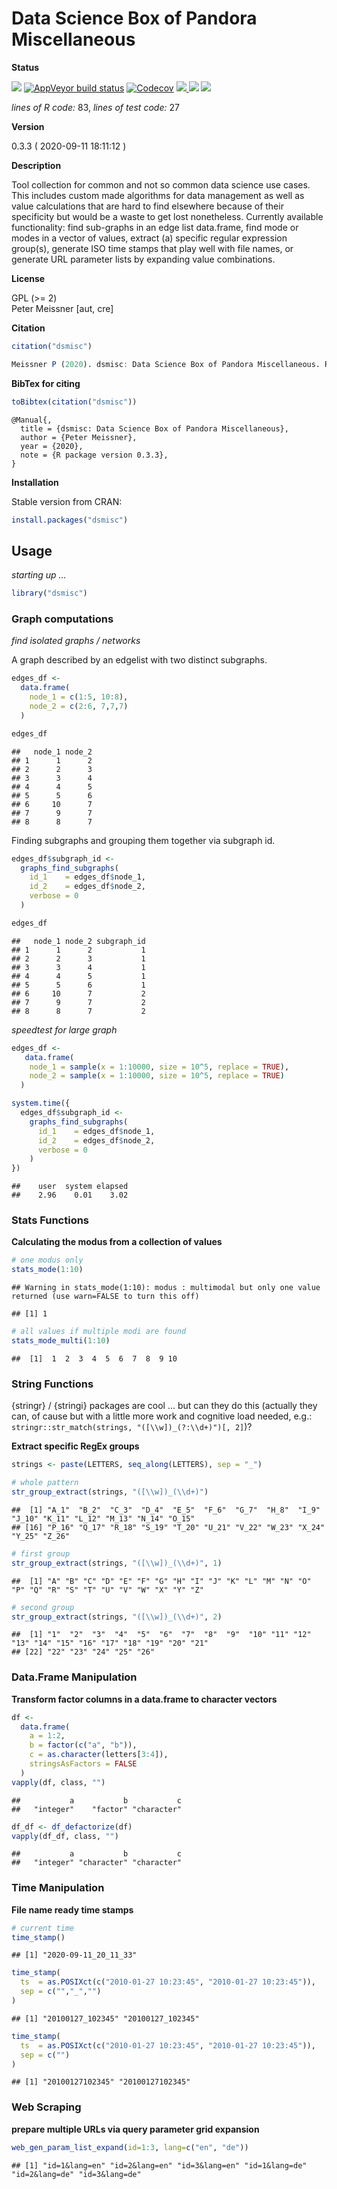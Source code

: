 
<!-- README.md is generated from README.Rmd. Please edit that file -->

<!-- -->

<!-- FILL OUT OPTIONS !!! -->

<!-- -->

<!-- -->

<!-- -->

# Data Science Box of Pandora Miscellaneous

**Status**

<a href="https://travis-ci.org/petermeissner/dsmisc"><img src="https://api.travis-ci.org/petermeissner/dsmisc.svg?branch=master"><a/>
[![AppVeyor build
status](https://ci.appveyor.com/api/projects/status/github/petermeissner/dsmisc?branch=master&svg=true)](https://ci.appveyor.com/project/petermeissner/dsmisc)
<a href="https://codecov.io/gh/petermeissner/dsmisc"><img src="https://codecov.io/gh/petermeissner/dsmisc/branch/master/graph/badge.svg" alt="Codecov" /></a>
<a href="https://cran.r-project.org/package=dsmisc">
<img src="http://www.r-pkg.org/badges/version/dsmisc"> </a>
<img src="http://cranlogs.r-pkg.org/badges/grand-total/dsmisc">
<img src="http://cranlogs.r-pkg.org/badges/dsmisc">

*lines of R code:* 83, *lines of test code:* 27

**Version**

0.3.3 ( 2020-09-11 18:11:12 )

**Description**

Tool collection for common and not so common data science use cases.
This includes custom made algorithms for data management as well as
value calculations that are hard to find elsewhere because of their
specificity but would be a waste to get lost nonetheless. Currently
available functionality: find sub-graphs in an edge list data.frame,
find mode or modes in a vector of values, extract (a) specific regular
expression group(s), generate ISO time stamps that play well with file
names, or generate URL parameter lists by expanding value combinations.

**License**

GPL (\>= 2) <br>Peter Meissner \[aut, cre\]

**Citation**

``` r
citation("dsmisc")
```

``` r
Meissner P (2020). dsmisc: Data Science Box of Pandora Miscellaneous. R package version 0.3.3.
```

**BibTex for citing**

``` r
toBibtex(citation("dsmisc"))
```

    @Manual{,
      title = {dsmisc: Data Science Box of Pandora Miscellaneous},
      author = {Peter Meissner},
      year = {2020},
      note = {R package version 0.3.3},
    }

**Installation**

Stable version from CRAN:

``` r
install.packages("dsmisc")
```

<!-- Latest development version from Github: -->

<!-- ```{r, eval=FALSE} -->

<!-- devtools::install_github("user_name/repo_name") -->

<!-- ``` -->

## Usage

*starting up …*

``` r
library("dsmisc")
```

### Graph computations

*find isolated graphs / networks*

A graph described by an edgelist with two distinct subgraphs.

``` r
edges_df <- 
  data.frame(
    node_1 = c(1:5, 10:8),
    node_2 = c(2:6, 7,7,7)
  )

edges_df
```

    ##   node_1 node_2
    ## 1      1      2
    ## 2      2      3
    ## 3      3      4
    ## 4      4      5
    ## 5      5      6
    ## 6     10      7
    ## 7      9      7
    ## 8      8      7

Finding subgraphs and grouping them together via subgraph id.

``` r
edges_df$subgraph_id <- 
  graphs_find_subgraphs(
    id_1    = edges_df$node_1,
    id_2    = edges_df$node_2,
    verbose = 0
  )

edges_df
```

    ##   node_1 node_2 subgraph_id
    ## 1      1      2           1
    ## 2      2      3           1
    ## 3      3      4           1
    ## 4      4      5           1
    ## 5      5      6           1
    ## 6     10      7           2
    ## 7      9      7           2
    ## 8      8      7           2

*speedtest for large graph*

``` r
edges_df <- 
   data.frame(
    node_1 = sample(x = 1:10000, size = 10^5, replace = TRUE),
    node_2 = sample(x = 1:10000, size = 10^5, replace = TRUE)
  )

system.time({
  edges_df$subgraph_id <- 
    graphs_find_subgraphs(
      id_1    = edges_df$node_1,
      id_2    = edges_df$node_2,
      verbose = 0
    )
})
```

    ##    user  system elapsed 
    ##    2.96    0.01    3.02

### Stats Functions

**Calculating the modus from a collection of values**

``` r
# one modus only 
stats_mode(1:10)
```

    ## Warning in stats_mode(1:10): modus : multimodal but only one value returned (use warn=FALSE to turn this off)

    ## [1] 1

``` r
# all values if multiple modi are found
stats_mode_multi(1:10)
```

    ##  [1]  1  2  3  4  5  6  7  8  9 10

### String Functions

{stringr} / {stringi} packages are cool … but can they do this (actually
they can, of cause but with a little more work and cognitive load
needed, e.g.: `stringr::str_match(strings, "([\\w])_(?:\\d+)")[, 2]`)?

**Extract specific RegEx groups**

``` r
strings <- paste(LETTERS, seq_along(LETTERS), sep = "_")

# whole pattern
str_group_extract(strings, "([\\w])_(\\d+)")
```

    ##  [1] "A_1"  "B_2"  "C_3"  "D_4"  "E_5"  "F_6"  "G_7"  "H_8"  "I_9"  "J_10" "K_11" "L_12" "M_13" "N_14" "O_15"
    ## [16] "P_16" "Q_17" "R_18" "S_19" "T_20" "U_21" "V_22" "W_23" "X_24" "Y_25" "Z_26"

``` r
# first group
str_group_extract(strings, "([\\w])_(\\d+)", 1)
```

    ##  [1] "A" "B" "C" "D" "E" "F" "G" "H" "I" "J" "K" "L" "M" "N" "O" "P" "Q" "R" "S" "T" "U" "V" "W" "X" "Y" "Z"

``` r
# second group
str_group_extract(strings, "([\\w])_(\\d+)", 2)
```

    ##  [1] "1"  "2"  "3"  "4"  "5"  "6"  "7"  "8"  "9"  "10" "11" "12" "13" "14" "15" "16" "17" "18" "19" "20" "21"
    ## [22] "22" "23" "24" "25" "26"

### Data.Frame Manipulation

**Transform factor columns in a data.frame to character vectors**

``` r
df <- 
  data.frame(
    a = 1:2, 
    b = factor(c("a", "b")), 
    c = as.character(letters[3:4]), 
    stringsAsFactors = FALSE
  )
vapply(df, class, "")
```

    ##           a           b           c 
    ##   "integer"    "factor" "character"

``` r
df_df <- df_defactorize(df)
vapply(df_df, class, "")
```

    ##           a           b           c 
    ##   "integer" "character" "character"

### Time Manipulation

**File name ready time stamps**

``` r
# current time
time_stamp()
```

    ## [1] "2020-09-11_20_11_33"

``` r
time_stamp(
  ts  = as.POSIXct(c("2010-01-27 10:23:45", "2010-01-27 10:23:45")),
  sep = c("","_","")
)
```

    ## [1] "20100127_102345" "20100127_102345"

``` r
time_stamp(
  ts  = as.POSIXct(c("2010-01-27 10:23:45", "2010-01-27 10:23:45")),
  sep = c("")
)
```

    ## [1] "20100127102345" "20100127102345"

### Web Scraping

**prepare multiple URLs via query parameter grid expansion**

``` r
web_gen_param_list_expand(id=1:3, lang=c("en", "de"))
```

    ## [1] "id=1&lang=en" "id=2&lang=en" "id=3&lang=en" "id=1&lang=de" "id=2&lang=de" "id=3&lang=de"
